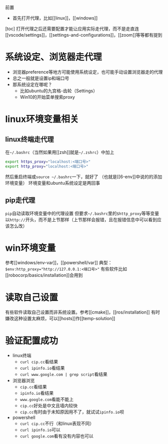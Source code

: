 前置
- 首先打开代理，比如[[linux]]，[[windows]]

[toc]
打开代理之后还需要配置才能让应用实际走代理，而不是走直连
[[vscode/settings]]，[[settings-and-configurations]]，[[zoom]]等等都有提到
# 系统设定、浏览器走代理
- 浏览器preference等地方可能使用系统设定，也可能手动设置浏览器走的代理
- 总之一般就是设置ip和端口号
- 那系统设定在哪呢？
  - 比如ubuntu的九宫格-齿轮（Settings）
  - Win10的开始菜单搜索proxy
# linux环境变量相关
## linux终端走代理
在`~/.bashrc`（当然如果用[[zsh]]就是`~/.zshrc`）中加上
```sh
export https_proxy="localhost:<端口号>"
export http_proxy="localhost:<端口号>"
```
然后重启终端或`source ~/.bashrc`一下，就好了
（也就是[[6-env]]中说的的添加环境变量）
环境变量和ubuntu系统设定是两回事
## pip走代理
`pip`自动读取环境变量中的代理设置
但要求`~/.bashrc`里的`$http_proxy`等等变量以`http://`开头，而不是上节那样（上节那样会报错，且在报错信息中可以看到应该怎么改）
# win环境变量
参考[[windows/env-var]]，[[powershell/var]]
典型：`$env:http_proxy="http://127.0.0.1:<端口号>"`
有些软件比如[[robocorp/basics/installation]]会用到
# 读取自己设置
有些软件读取自己设置而非系统设置。参考[[cmake]]，[[ros/installation]]
有时嫌改这种设置太麻烦，可以[[hosts]]作[[temp-solution]]
# 验证配置成功
- linux终端
  - `curl cip.cc`看结果
  - `curl ipinfo.io`看结果
  - `curl www.google.com | grep script`看结果
- 浏览器浏览
  - `cip.cc`看结果
  - `ipinfo.io`看结果
  - `www.google.com`看能不能上
  - `cip.cc`好处是中文且墙内较快
  - `cip.cc`有时由于未知原因用不了，就试试`ipinfo.io`呗
- powershell
  - `curl cip.cc`不行（和linux表现不同）
  - `curl ipinfo.io`可以
  - `curl google.com`看有没有内容也可以